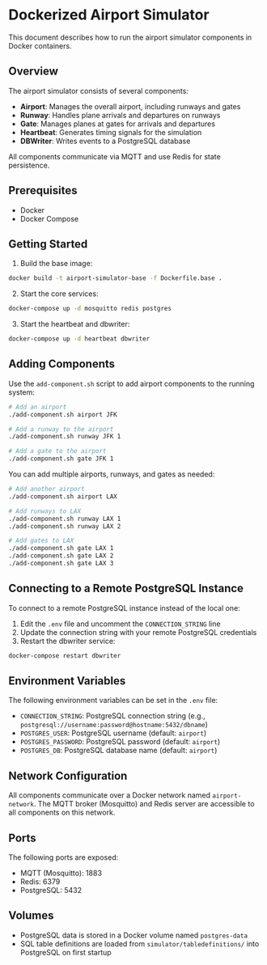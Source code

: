 # Dockerized Airport Simulator

This document describes how to run the airport simulator components in Docker containers.

## Overview

The airport simulator consists of several components:

- **Airport**: Manages the overall airport, including runways and gates
- **Runway**: Handles plane arrivals and departures on runways
- **Gate**: Manages planes at gates for arrivals and departures
- **Heartbeat**: Generates timing signals for the simulation
- **DBWriter**: Writes events to a PostgreSQL database

All components communicate via MQTT and use Redis for state persistence.

## Prerequisites

- Docker
- Docker Compose

## Getting Started

1. Build the base image:

```bash
docker build -t airport-simulator-base -f Dockerfile.base .
```

2. Start the core services:

```bash
docker-compose up -d mosquitto redis postgres
```

3. Start the heartbeat and dbwriter:

```bash
docker-compose up -d heartbeat dbwriter
```

## Adding Components

Use the `add-component.sh` script to add airport components to the running system:

```bash
# Add an airport
./add-component.sh airport JFK

# Add a runway to the airport
./add-component.sh runway JFK 1

# Add a gate to the airport
./add-component.sh gate JFK 1
```

You can add multiple airports, runways, and gates as needed:

```bash
# Add another airport
./add-component.sh airport LAX

# Add runways to LAX
./add-component.sh runway LAX 1
./add-component.sh runway LAX 2

# Add gates to LAX
./add-component.sh gate LAX 1
./add-component.sh gate LAX 2
./add-component.sh gate LAX 3
```

## Connecting to a Remote PostgreSQL Instance

To connect to a remote PostgreSQL instance instead of the local one:

1. Edit the `.env` file and uncomment the `CONNECTION_STRING` line
2. Update the connection string with your remote PostgreSQL credentials
3. Restart the dbwriter service:

```bash
docker-compose restart dbwriter
```

## Environment Variables

The following environment variables can be set in the `.env` file:

- `CONNECTION_STRING`: PostgreSQL connection string (e.g., `postgresql://username:password@hostname:5432/dbname`)
- `POSTGRES_USER`: PostgreSQL username (default: `airport`)
- `POSTGRES_PASSWORD`: PostgreSQL password (default: `airport`)
- `POSTGRES_DB`: PostgreSQL database name (default: `airport`)

## Network Configuration

All components communicate over a Docker network named `airport-network`. The MQTT broker (Mosquitto) and Redis server are accessible to all components on this network.

## Ports

The following ports are exposed:

- MQTT (Mosquitto): 1883
- Redis: 6379
- PostgreSQL: 5432

## Volumes

- PostgreSQL data is stored in a Docker volume named `postgres-data`
- SQL table definitions are loaded from `simulator/tabledefinitions/` into PostgreSQL on first startup
